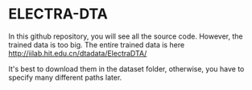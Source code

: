 # ELECTRA-DTA

In this github repository, you will see all the source code. However, the trained data is too big. The entire trained data is here http://iilab.hit.edu.cn/dtadata/ElectraDTA/

It's best to download them in the dataset folder, otherwise, you have to specify many different paths later.
